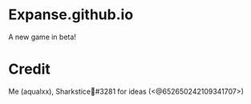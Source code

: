 # Expanse.github.io

A new game in beta!

# Credit

Me (aqualxx),
Sharkstice🎃#3281 for ideas (<@652650242109341707>)